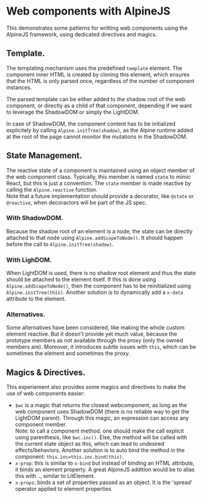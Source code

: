 # Web components with AlpineJS

This demonstrates some patterns for writting web components using the AlpineJS
framework, using dedicated directives and magics.  


## Template.  
The templating mechanism uses the predefined `template` element. The component inner
HTML is created by cloning this element, which ensures that the HTML is only parsed
once, regardless of the number of component instances.  

The parsed template can be either added to the shadow root of the web component, or directly
as a child of that component, depending if we want to leverage the ShadowDOM
or simply the LightDOM.  

In case of ShadowDOM, the component content has to be initialized explicitely by 
calling `Alpine.initTree(shadow)`, as the Alpine runtime added at the root of the page
cannot monitor the mutations in the ShadowDOM.  

## State Management.  
The reactive state of a component is maintained using an object member of
the web component class. Typically, this member is named `state` to mimic React,
but this is just a convention. The `state` member is made reactive by calling the 
`Alpine.reactive` function.  
Note that a future implementation should provide a decorator, like `@state` or `@reactive`,
when  decoractors will be part of the JS spec.

### With ShadowDOM.  
Because the shadow root of an element is a node, the state can be directly attached to that
node using `Alpine.addScopeToNode()`. It should happen before the call to `Alpine.initTree(shadow)`.

### With LighDOM.  
When LightDOM is used, there is no shadow root element and thus the state should
be attached to the element itself. If this is done using `Alpine.addScopeToNode()`, then
the component has to be reinitialized using `Alpine.initTree(this)`. Another solution is to
dynamically add a `x-data` attribute to the element.  

### Alternatives.  
Some alternatives have been considered, like making the whole custom element reactive. But
it doesn't provide yet much value, because the prototype members as not available through
the proxy (only the owned members are). Moreover, it introduces subtle issues with `this`,
which can be sometimes the element and sometimes the proxy.

## Magics & Directives.  
This experiement also provides some magics and directives to make the use of web components
easier:  
  - `$wc` is a magic that returns the closest webcomponent, as long as the web component uses
     ShadowDOM (there is no reliable way to get the LightDOM parent). Through this magic, an
     expression can access any component member.  
     Note: to call a component method, one should make the call explicit using parenthesis,
     like `$wc.inc()`. Else, the method will be called with the current state object as this,
     which can lead to undesired effects/behaviors.
     Another solution is to auto bind the method in the component: `this.inc=this.inc.bind(this)`.  
  - `x-prop`: this is similar to `x-bind` but instead of binding an HTML attribute, it binds
    an element property. A great AlpineJS addition would be to alias this with `.`, similar
    to LitElement.  
  - `x-props`: binds a set of properties passed as an object. It is the 'spread' operator applied
    to element properties.  
  
